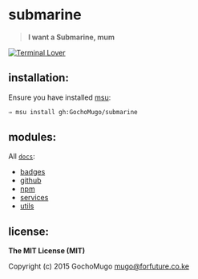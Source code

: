 
# submarine

> **I want a Submarine, mum**

[![Terminal Lover](https://img.shields.io/badge/terminal-lover-red.svg?style=flat-square)](https://github.com/GochoMugo)


## installation:

Ensure you have installed [msu](https://github.com/GochoMugo/msu):

```bash
⇒ msu install gh:GochoMugo/submarine
```


## modules:

All [`docs`](https://github.com/GochoMugo/submarine/tree/master/docs/):

* [badges](https://github.com/GochoMugo/submarine/tree/master/docs/badges.md)
* [github](https://github.com/GochoMugo/submarine/tree/master/docs/github.md)
* [npm](https://github.com/GochoMugo/submarine/tree/master/docs/npm.md)
* [services](https://github.com/GochoMugo/submarine/tree/master/docs/services.md)
* [utils](https://github.com/GochoMugo/submarine/tree/master/docs/utils.md)


## license:

__The MIT License (MIT)__

Copyright (c) 2015 GochoMugo <mugo@forfuture.co.ke>
